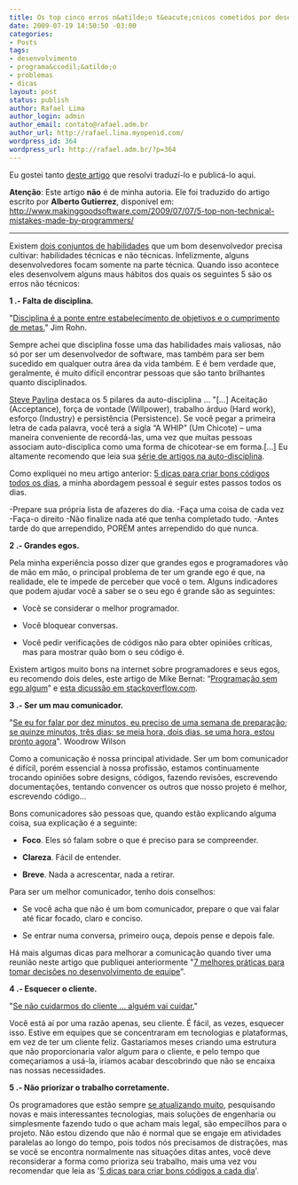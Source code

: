 ```yaml
---
title: Os top cinco erros n&atilde;o t&eacute;cnicos cometidos por desenvolvedores
date: 2009-07-19 14:50:50 -03:00
categories:
- Posts
tags:
- desenvolvimento
- programa&ccedil;&atilde;o
- problemas
- dicas
layout: post
status: publish
author: Rafael Lima
author_login: admin
author_email: contato@rafael.adm.br
author_url: http://rafael.lima.myopenid.com/
wordpress_id: 364
wordpress_url: http://rafael.adm.br/?p=364
---
```


Eu gostei tanto <a href="http://www.makinggoodsoftware.com/2009/07/07/5-top-non-technical-mistakes-made-by-programmers/">deste artigo</a> que resolvi traduz&iacute;-lo e public&aacute;-lo aqui.
<strong> </strong>

<strong>Aten&ccedil;&atilde;o</strong>: Este artigo <strong>n&atilde;o</strong> &eacute; de minha autoria. Ele foi traduzido do artigo escrito por <strong>Alberto Gutierrez</strong>, dispon&iacute;vel em: <a href="http://www.makinggoodsoftware.com/2009/07/07/5-top-non-technical-mistakes-made-by-programmers/">http://www.makinggoodsoftware.com/2009/07/07/5-top-non-technical-mistakes-made-by-programmers/</a>

***

Existem <a href="http://www.dzone.com/links/the_two_main_skill_sets_of_a_software_developer.html">dois conjuntos de habilidades</a> que um bom desenvolvedor precisa cultivar: habilidades t&eacute;cnicas e n&atilde;o t&eacute;cnicas. Infelizmente, alguns desenvolvedores focam somente na parte t&eacute;cnica. Quando isso acontece eles desenvolvem alguns maus h&aacute;bitos dos quais os seguintes 5 s&atilde;o os erros n&atilde;o t&eacute;cnicos:

<strong>1 .- Falta de disciplina. </strong>

"<a href="http://thinkexist.com/quotation/discipline_is_the_bridge_between_goals_and/210477.html">Disciplina &eacute; a ponte entre estabelecimento de objetivos e o cumprimento de metas.</a>" Jim Rohn.

Sempre achei que disciplina fosse uma das habilidades mais valiosas, n&atilde;o s&oacute; por ser um desenvolvedor de software, mas tamb&eacute;m para ser bem sucedido em qualquer outra &aacute;rea da vida tamb&eacute;m. E &eacute; bem verdade que, geralmente, &eacute; muito dif&iacute;cil encontrar pessoas que s&atilde;o tanto brilhantes quanto disciplinados.

<a href="http://www.stevepavlina.com/">Steve Pavlin</a>a destaca os 5 pilares da auto-disciplina ... "[...] Aceita&ccedil;&atilde;o (Acceptance), for&ccedil;a de vontade (Willpower), trabalho &aacute;rduo (Hard work), esfor&ccedil;o (Industry) e persist&ecirc;ncia (Persistence). Se voc&ecirc; pegar a primeira letra de cada palavra, voc&ecirc; ter&aacute; a sigla &ldquo;A WHIP&rdquo; (Um Chicote) &ndash; uma maneira conveniente de record&aacute;-las, uma vez que muitas pessoas associam auto-disciplica como uma forma de chicotear-se em forma.[...] Eu altamente recomendo que leia sua <a href="http://www.stevepavlina.com/blog/2005/06/self-discipline/">s&eacute;rie de artigos na auto-disciplina</a>.

Como expliquei no meu artigo anterior: <a href="http://www.makinggoodsoftware.com/2009/05/15/5-tips-for-creating-good-code-every-day-how-to-become-a-good-software-developer/">5 dicas para criar bons c&oacute;digos todos os dias</a>, a minha abordagem pessoal &eacute; seguir estes passos todos os dias.

-Prepare sua pr&oacute;pria lista de afazeres do dia.
-Fa&ccedil;a uma coisa de cada vez
-Fa&ccedil;a-o direito
-N&atilde;o finalize nada at&eacute; que tenha completado tudo.
-Antes tarde do que arrependido, POR&Eacute;M antes arrependido do que nunca.

<strong>2 .- Grandes egos. </strong>

Pela minha experi&ecirc;ncia posso dizer que grandes egos e programadores v&atilde;o de m&atilde;o em m&atilde;o, o principal problema de ter um grande ego &eacute; que, na realidade, ele te impede de perceber que voc&ecirc; o tem. Alguns indicadores que podem ajudar voc&ecirc; a saber se o seu ego &eacute; grande s&atilde;o as seguintes:

* Voc&ecirc; se considerar o melhor programador.

* Voc&ecirc; bloquear conversas.

* Voc&ecirc; pedir verifica&ccedil;&otilde;es de c&oacute;digos n&atilde;o para obter opini&otilde;es cr&iacute;ticas, mas para mostrar qu&atilde;o bom o seu c&oacute;digo &eacute;.

Existem artigos muito bons na internet sobre programadores e seus egos, eu recomendo dois deles, este artigo de Mike Bernat: &ldquo;<a href="http://mikebernat.com/blog/Egoless_Programming_-_Developing_Without_the_Attitude">Programa&ccedil;&atilde;o sem ego algum</a>&rdquo; e <a href="http://stackoverflow.com/questions/229393/how-do-you-control-your-programmer-ego">esta dicuss&atilde;o em stackoverflow.com</a>.

<strong>3 .- Ser um mau comunicador. </strong>

"<a href="http://www.wisdomquotes.com/000747.html">Se eu for falar por dez minutos, eu preciso de uma semana de prepara&ccedil;&atilde;o; se quinze minutos, tr&ecirc;s dias; se meia hora, dois dias, se uma hora, estou pronto agora</a>". Woodrow Wilson

Como a comunica&ccedil;&atilde;o &eacute; nossa principal atividade. Ser um bom comunicador &eacute; dif&iacute;cil, por&eacute;m essencial &agrave; nossa profiss&atilde;o, estamos continuamente trocando opini&otilde;es sobre designs, c&oacute;digos, fazendo revis&otilde;es, escrevendo documenta&ccedil;&otilde;es, tentando convencer os outros que nosso projeto &eacute; melhor, escrevendo c&oacute;digo...

Bons comunicadores s&atilde;o pessoas que, quando est&atilde;o explicando alguma coisa, sua explica&ccedil;&atilde;o &eacute; a seguinte:

* <strong>Foco</strong>. Eles s&oacute; falam sobre o que &eacute; preciso para se compreender.

* <strong>Clareza</strong>. F&aacute;cil de entender.

* <strong>Breve</strong>. Nada a acrescentar, nada a retirar.

Para ser um melhor comunicador, tenho dois conselhos:

* Se voc&ecirc; acha que n&atilde;o &eacute; um bom comunicador, prepare o que vai falar at&eacute; ficar focado, claro e conciso.

* Se entrar numa conversa, primeiro ou&ccedil;a, depois pense e depois fale.

H&aacute; mais algumas dicas para melhorar a comunica&ccedil;&atilde;o quando tiver uma reuni&atilde;o neste artigo que publiquei anteriormente "<a href="http://www.makinggoodsoftware.com/2009/04/24/7-best-practices-for-taking-decisions-in-the-development-team/">7 melhores pr&aacute;ticas para tomar decis&otilde;es no desenvolvimento de equipe</a>".

<strong>4 .- Esquecer o cliente. </strong>

"<a href="http://thinkexist.com/quotation/if_we_don-t_take_care_of_the_customer-somebody/335078.html">Se n&atilde;o cuidarmos do cliente ... algu&eacute;m vai cuidar.</a>"

Voc&ecirc; est&aacute; a&iacute; por uma raz&atilde;o apenas, seu cliente. &Eacute; f&aacute;cil, as vezes, esquecer isso. Estive em equipes que se concentraram em tecnologias e plataformas, em vez de ter um cliente feliz. Gastar&iacute;amos meses criando uma estrutura que n&atilde;o proporcionaria valor algum para o cliente, e pelo tempo que come&ccedil;ar&iacute;amos a us&aacute;-la, ir&iacute;amos acabar descobrindo que n&atilde;o se encaixa nas nossas necessidades.

<strong>5 .- N&atilde;o priorizar o trabalho corretamente. </strong>

Os programadores que est&atilde;o sempre <a href="http://en.wikipedia.org/wiki/Gold_plating">se atualizando muito</a>, pesquisando novas e mais interessantes tecnologias, mais solu&ccedil;&otilde;es de engenharia ou simplesmente fazendo tudo o que acham mais legal, s&atilde;o empecilhos para o projeto. N&atilde;o estou dizendo que n&atilde;o &eacute; normal que se engaje em atividades paralelas ao longo do tempo, pois todos n&oacute;s precisamos de distra&ccedil;&otilde;es, mas se voc&ecirc; se encontra normalmente nas situa&ccedil;&otilde;es ditas antes, voc&ecirc; deve reconsiderar a forma como prioriza seu trabalho, mais uma vez vou recomendar que leia as '<a href="http://www.makinggoodsoftware.com/2009/05/15/5-tips-for-creating-good-code-every-day-how-to-become-a-good-software-developer/">5 dicas para criar bons c&oacute;digos a cada dia</a>'.

